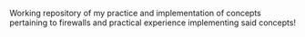 Working repository of my practice and implementation of concepts pertaining to firewalls and practical experience implementing said concepts! 
